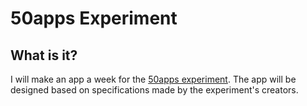 # 50apps Experiment

## What is it?

I will make an app a week for the [50apps experiment](www.50apps.org "50apps experiment"). The app will be designed based on specifications made by the experiment's creators.

